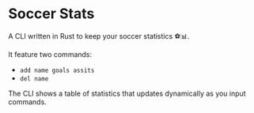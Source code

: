 # Soccer Stats

A CLI written in Rust to keep your soccer statistics ⚽📊.

It feature two commands:
- `add name goals assits`
- `del name`

The CLI shows a table of statistics that updates dynamically as you input commands.
